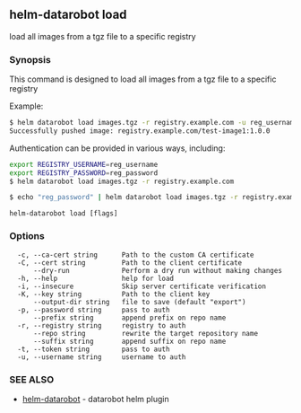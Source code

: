 ## helm-datarobot load

load all images from a tgz file to a specific registry

### Synopsis



This command is designed to load all images from a tgz file to a specific registry

Example:
```sh
$ helm datarobot load images.tgz -r registry.example.com -u reg_username -p reg_password
Successfully pushed image: registry.example.com/test-image1:1.0.0

```

Authentication can be provided in various ways, including:

```sh
export REGISTRY_USERNAME=reg_username
export REGISTRY_PASSWORD=reg_password
$ helm datarobot load images.tgz -r registry.example.com
```

```sh
$ echo "reg_password" | helm datarobot load images.tgz -r registry.example.com -u reg_username --password-stdin
```



```
helm-datarobot load [flags]
```

### Options

```
  -c, --ca-cert string      Path to the custom CA certificate
  -C, --cert string         Path to the client certificate
      --dry-run             Perform a dry run without making changes
  -h, --help                help for load
  -i, --insecure            Skip server certificate verification
  -K, --key string          Path to the client key
      --output-dir string   file to save (default "export")
  -p, --password string     pass to auth
      --prefix string       append prefix on repo name
  -r, --registry string     registry to auth
      --repo string         rewrite the target repository name
      --suffix string       append suffix on repo name
  -t, --token string        pass to auth
  -u, --username string     username to auth
```

### SEE ALSO

* [helm-datarobot](helm-datarobot.md)	 - datarobot helm plugin

